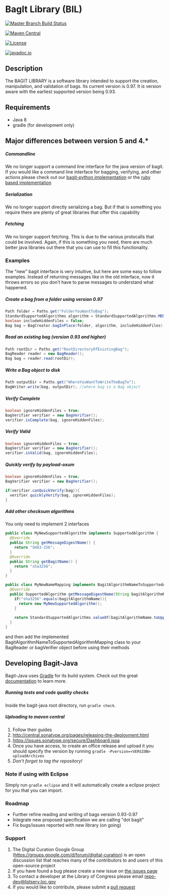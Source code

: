 # BagIt Library (BIL)
[![Master Branch Build Status](https://travis-ci.org/LibraryOfCongress/bagit-java.svg?branch=master)](https://travis-ci.org/LibraryOfCongress/bagit-java)

[![Maven Central](https://maven-badges.herokuapp.com/maven-central/gov.loc/bagit/badge.svg)](https://maven-badges.herokuapp.com/maven-central/gov.loc/bagit)

[![License](https://img.shields.io/badge/License-Public--Domain-blue.svg)](https://github.com/LibraryOfCongress/bagit-java/blob/master/LICENSE.txt)

[![javadoc.io](https://img.shields.io/badge/javadoc.io-Latest-blue.svg)](https://javadocio-badges.herokuapp.com/gov.loc/bagit)

## Description
The BAGIT LIBRARY is a software library intended to support the creation, 
manipulation, and validation of bags. Its current version is 0.97. It is version aware with the earliest
supported version being 0.93.

## Requirements
* Java 8
* gradle (for development only)

## Major differences between version 5 and 4.*
##### Commandline
We no longer support a command line interface for the java version of bagit. If you would like a command line interface for bagging, verifying, and other actions please check out our [bagit-python implementation](https://github.com/LibraryOfCongress/bagit-python) or the [ruby based implementation](https://github.com/tipr/bagit) 
##### Serialization
We no longer support directly serializing a bag. But if that is something you require there are plenty of great libraries that offer this capability
##### Fetching
We no longer support fetching. This is due to the various protocalls that could be involved. Again, if this is something you need, there are much better java libraries out there that you can use to fill this functionality.

### Examples
The "new" bagit interface is very intuitive, but here are some easy to follow examples. Instead of returning messages like in the old interface, now it throws errors so you don't have to parse messages to understand what happened.

##### Create a bag from a folder using version 0.97
```java
Path folder = Paths.get("FolderYouWantToBag");
StandardSupportedAlgorithms algorithm = StandardSupportedAlgorithms.MD5;
boolean includeHiddenFiles = false;
Bag bag = BagCreator.bagInPlace(folder, algorithm, includeHiddenFiles);
```
##### Read an existing bag (version 0.93 and higher)
```java
Path rootDir = Paths.get("RootDirectoryOfExistingBag");
BagReader reader = new BagReader();
Bag bag = reader.read(rootDir);
```
##### Write a Bag object to disk
```java
Path outputDir = Paths.get("WhereYouWantToWriteTheBagTo");
BagWriter.write(bag, outputDir); //where bag is a Bag object
```
##### Verify Complete
```java
boolean ignoreHiddenFiles = true;
BagVerifier verifier = new BagVerifier();
verifier.isComplete(bag, ignoreHiddenFiles);
```
##### Verify Valid
```java
boolean ignoreHiddenFiles = true;
BagVerifier verifier = new BagVerifier();
verifier.isValid(bag, ignoreHiddenFiles);
```
##### Quickly verify by payload-oxum
```java
boolean ignoreHiddenFiles = true;
BagVerifier verifier = new BagVerifier();

if(verifier.canQuickVerify(bag)){
  verifier.quicklyVerify(bag, ignoreHiddenFiles);
}
```
##### Add other checksum algorithms
You only need to implement 2 interfaces
```java
public class MyNewSupportedAlgorithm implements SupportedAlgorithm {
  @Override
  public String getMessageDigestName() {
    return "SHA3-256";
  }
  @Override
  public String getBagitName() {
    return "sha3256";
  }
}

public class MyNewNameMapping implements BagitAlgorithmNameToSupportedAlgorithmMapping {
  @Override
  public SupportedAlgorithm getMessageDigestName(String bagitAlgorithmName) {
    if("sha3256".equals(bagitAlgorithmName)){
      return new MyNewSupportedAlgorithm();
    }
    
    return StandardSupportedAlgorithms.valueOf(bagitAlgorithmName.toUpperCase());
  }
}
```
and then add the implemented BagitAlgorithmNameToSupportedAlgorithmMapping class to your BagReader or bagVerifier object before using their methods

## Developing Bagit-Java
Bagit-Java uses [Gradle](https://gradle.org/) for its build system. Check out the great [documentation](https://docs.gradle.org/current/userguide/userguide_single.html) to learn more.
##### Running tests and code quality checks
Inside the bagit-java root directory, run `gradle check`.
##### Uploading to maven central
1. Follow their guides
  1. http://central.sonatype.org/pages/releasing-the-deployment.html
  2. https://issues.sonatype.org/secure/Dashboard.jspa
2. Once you have access, to create an office release and upload it you should specify the version by running `gradle -Pversion=<VERSION> uploadArchives` 
  1. *Don't forget to tag the repository!* 

### Note if using with Eclipse
Simply run `gradle eclipse` and it will automatically create a eclipse project for you that you can import.

### Roadmap
* Further refine reading and writing of bags version 0.93-0.97
* Integrate new proposed specification we are calling "dot bagit"
* Fix bugs/issues reported with new library (on going)

### Support
1. The Digital Curation Google Group (https://groups.google.com/d/forum/digital-curation) is an open discussion list that reaches many of the contributors to and users of this open-source project
2. If you have found a bug please create a new issue on [the issues page](https://github.com/LibraryOfCongress/bagit-java/issues)
3. To contact a developer at the Library of Congress please email repo-dev@listserv.loc.gov
4. If you would like to contribute, please submit a [pull request](https://help.github.com/articles/creating-a-pull-request/)
